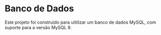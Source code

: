 # Banco de Dados
Este projeto foi construído para uitilizar um banco de dados MySQL, com suporte para a versão MySQL 9.

